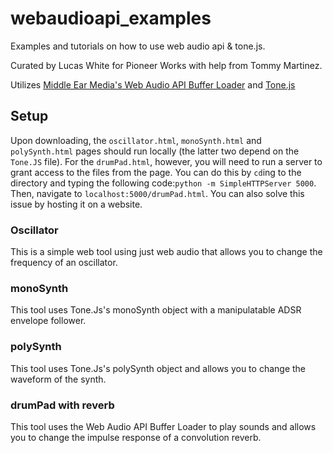# webaudioapi_examples
Examples and tutorials on how to use web audio api &amp; tone.js.

Curated by Lucas White for Pioneer Works with help from Tommy Martinez.

Utilizes [Middle Ear Media's Web Audio API Buffer Loader](https://middleearmedia.com/web-audio-api-bufferloader/) and [Tone.js](https://tonejs.github.io/)

## Setup
Upon downloading, the `oscillator.html`, `monoSynth.html` and `polySynth.html` pages should run locally (the latter two depend on the `Tone.JS` file). For the `drumPad.html`, however, you will need to run a server to grant access to the files from the page. You can do this by `cd`ing to the directory and typing the following code:`python -m SimpleHTTPServer 5000`. Then, navigate to `localhost:5000/drumPad.html`. You can also solve this issue by hosting it on a website. 

### Oscillator
This is a simple web tool using just web audio that allows you to change the frequency of an oscillator.

### monoSynth
This tool uses Tone.Js's monoSynth object with a manipulatable ADSR envelope follower. 

### polySynth
This tool uses Tone.Js's polySynth object and allows you to change the waveform of the synth.

### drumPad with reverb
This tool uses the Web Audio API Buffer Loader to play sounds and allows you to change the impulse response of a convolution reverb.
